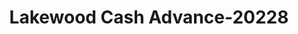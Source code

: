 ---
f_zip-code: 37138
f_state-code: TN
title: Lakewood Cash Advance-20228
f_phone: 615-847-1391
f_city-only: Old Hickory
f_address: 3005 Old Hickory Boulevard Old Hickory
f_location-unique-id: '20228'
slug: lakewood-cash-advance-20228
updated-on: '2024-05-30T13:46:58.046Z'
created-on: '2024-05-30T13:36:59.803Z'
published-on: '2024-05-30T13:54:32.469Z'
f_city-state: cms/city/old-hickory-tn.md
f_company: cms/company/lakewood-cash-advance.md
f_state: cms/state/tennessee.md
layout: '[payday-loan].html'
tags: payday-loan
---